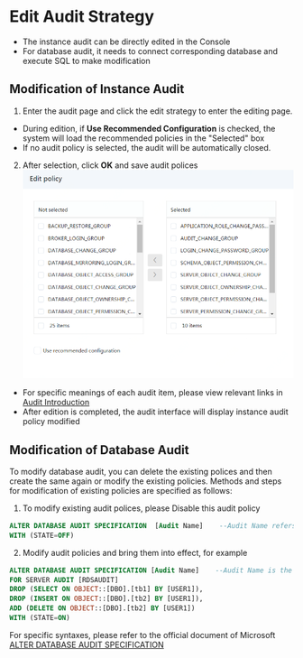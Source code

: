 # Edit Audit Strategy
- The instance audit can be directly edited in the Console
- For database audit, it needs to connect corresponding database and execute SQL to make modification

## Modification of Instance Audit
1. Enter the audit page and click the edit strategy to enter the editing page.
- During edition, if **Use Recommended Configuration** is checked, the system will load the recommended policies in the "Selected" box
- If no audit policy is selected, the audit will be automatically closed.

2. After selection, click **OK** and save audit polices
![编辑审计1](../../../../../../image/RDS/Edit-Audit-1.png)
- For specific meanings of each audit item, please view relevant links in [Audit Introduction](Audit-Introduction.md)
- After edition is completed, the audit interface will display instance audit policy modified


## Modification of Database Audit
To modify database audit, you can delete the existing polices and then create the same again or modify the existing policies. Methods and steps for modification of existing policies are specified as follows:

1. To modify existing audit polices, please Disable this audit policy
```SQL
ALTER DATABASE AUDIT SPECIFICATION  [Audit Name]    --Audit Name refers to the audit name to be modified
WITH (STATE=OFF)
```

2. Modify audit policies and bring them into effect, for example
```SQL
ALTER DATABASE AUDIT SPECIFICATION [Audit Name]    --Audit Name is the audit name to be modified
FOR SERVER AUDIT [RDSAUDIT]
DROP (SELECT ON OBJECT::[DBO].[tb1] BY [USER1]),
DROP (INSERT ON OBJECT::[DBO].[tb2] BY [USER1]),
ADD (DELETE ON OBJECT::[DBO].[tb2] BY [USER1])
WITH (STATE=ON)
```
For specific syntaxes, please refer to the official document of Microsoft [ALTER DATABASE AUDIT SPECIFICATION](https://docs.microsoft.com/zh-cn/sql/t-sql/statements/alter-database-audit-specification-transact-sql?view=sql-server-2017)
